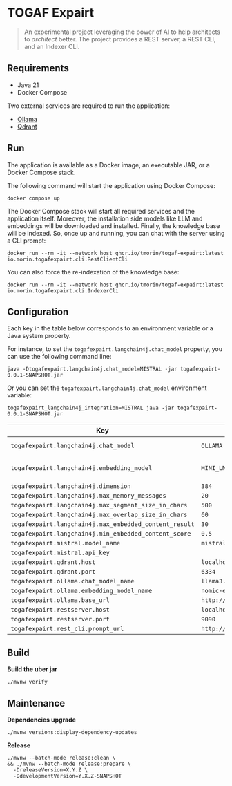 # TOGAF Expairt

> An experimental project leveraging the power of AI to help architects to _architect_ better.
> The project provides a REST server, a REST CLI, and an Indexer CLI.

## Requirements

- Java 21
- Docker Compose

Two external services are required to run the application:

- [Ollama](https://ollama.com)
- [Qdrant](https://qdrant.tech)

## Run

The application is available as a Docker image, an executable JAR, or a Docker Compose stack.

The following command will start the application using Docker Compose:

```shell
docker compose up
```

The Docker Compose stack will start all required services and the application itself.
Moreover, the installation side models like LLM and embeddings will be downloaded and installed.
Finally, the knowledge base will be indexed.
So, once up and running, you can chat with the server using a CLI prompt:

```shell
docker run --rm -it --network host ghcr.io/tmorin/togaf-expairt:latest io.morin.togafexpairt.cli.RestClientCli
```

You can also force the re-indexation of the knowledge base:

```shell
docker run --rm -it --network host ghcr.io/tmorin/togaf-expairt:latest io.morin.togafexpairt.cli.IndexerCli
```

## Configuration

Each key in the table below corresponds to an environment variable or a Java system property.

For instance, to set the `togafexpairt.langchain4j.chat_model` property, you can use the following command line:

```shell
java -Dtogafexpairt.langchain4j.chat_model=MISTRAL -jar togafexpairt-0.0.1-SNAPSHOT.jar
```

Or you can set the `togafexpairt.langchain4j.chat_model` environment variable:

```shell
togafexpairt_langchain4j_integration=MISTRAL java -jar togafexpairt-0.0.1-SNAPSHOT.jar
```

| Key                                                    | Default                        | Enumeration                      |
|--------------------------------------------------------|--------------------------------|----------------------------------|
| `togafexpairt.langchain4j.chat_model`                  | `OLLAMA`                       | `MISTRAL`, `OLLAMA`              |
| `togafexpairt.langchain4j.embedding_model`             | `MINI_LM`                      | `MINI_LM`, `MINI_LM_Q`, `OLLAMA` |
| `togafexpairt.langchain4j.dimension`                   | `384`                          |                                  |
| `togafexpairt.langchain4j.max_memory_messages`         | `20`                           |                                  |
| `togafexpairt.langchain4j.max_segment_size_in_chars`   | `500`                          |                                  |
| `togafexpairt.langchain4j.max_overlap_size_in_chars`   | `60`                           |                                  |
| `togafexpairt.langchain4j.max_embedded_content_result` | `30`                           |                                  |
| `togafexpairt.langchain4j.min_embedded_content_score`  | `0.5`                          |                                  |
| `togafexpairt.mistral.model_name`                      | `mistral-medium`               |                                  |
| `togafexpairt.mistral.api_key`                         |                                |                                  |
| `togafexpairt.qdrant.host`                             | `localhost`                    |                                  |
| `togafexpairt.qdrant.port`                             | `6334`                         |                                  |
| `togafexpairt.ollama.chat_model_name`                  | `llama3.2:1b`                  |                                  |
| `togafexpairt.ollama.embedding_model_name`             | `nomic-embed-text`             |                                  |
| `togafexpairt.ollama.base_url`                         | `http://localhost:11434`       |                                  |
| `togafexpairt.restserver.host`                         | `localhost`                    |                                  |
| `togafexpairt.restserver.port`                         | `9090`                         |                                  |
| `togafexpairt.rest_cli.prompt_url`                     | `http://localhost:9090/prompt` |                                  |

## Build

**Build the uber jar**

```shell
./mvnw verify
```

## Maintenance

**Dependencies upgrade**

```shell
./mvnw versions:display-dependency-updates
```

**Release**

```shell
./mvnw --batch-mode release:clean \
&& ./mvnw --batch-mode release:prepare \
  -DreleaseVersion=X.Y.Z \
  -DdevelopmentVersion=Y.X.Z-SNAPSHOT
```
